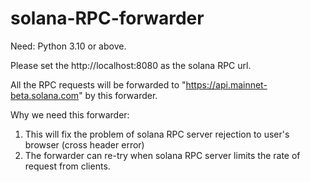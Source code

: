 # solana-RPC-forwarder

Need: Python 3.10 or above.

Please set the http://localhost:8080 as the solana RPC url.

All the RPC requests will be forwarded to "https://api.mainnet-beta.solana.com" by this forwarder.

Why we need this forwarder:
1. This will fix the problem of solana RPC server rejection to user's browser (cross header error)
2. The forwarder can re-try when solana RPC server limits the rate of request from clients.

